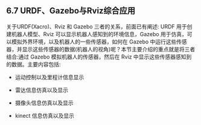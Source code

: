 ## 6.7 URDF、Gazebo与Rviz综合应用

关于URDF\(Xacro\)、Rviz 和 Gazebo 三者的关系，前面已有阐述: URDF 用于创建机器人模型、Rviz 可以显示机器人感知到的环境信息，Gazebo 用于仿真，可以模拟外界环境，以及机器人的一些传感器，如何在 Gazebo 中运行这些传感器，并显示这些传感器的数据\(机器人的视角\)呢？本节主要介绍的重点就是将三者结合:通过 Gazebo 模拟机器人的传感器，然后在 Rviz 中显示这些传感器感知到的数据。主要内容包括:

* 运动控制以及里程计信息显示

* 雷达信息仿真以及显示

* 摄像头信息仿真以及显示

* kinect 信息仿真以及显示



